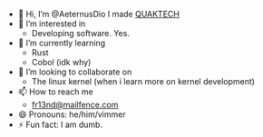 - 👋 Hi, I’m @AeternusDio
I made [QUAKTECH](https://github.com/QUAKTECH)
- 👀 I’m interested in
  - Developing software. Yes.   
- 🌱 I’m currently learning
  - Rust
  - Cobol (idk why)   
- 💞️ I’m looking to collaborate on
  - The linux kernel (when i learn more on kernel development) 
- 📫 How to reach me
  - fr13nd@mailfence.com 
- 😄 Pronouns: he/him/vimmer
- ⚡ Fun fact: I am dumb.

<!---
AeternusDio/AeternusDio is a ✨ special ✨ repository because its `README.md` (this file) appears on your GitHub profile.
You can click the Preview link to take a look at your changes.
--->
